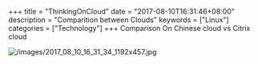 +++
title = "ThinkingOnCloud"
date = "2017-08-10T16:31:46+08:00"
description = "Comparition between Clouds"
keywords = ["Linux"]
categories = ["Technology"]
+++
Comparison On Chinese cloud vs Citrix cloud

![/images/2017_08_10_16_31_34_1192x457.jpg](/images/2017_08_10_16_31_34_1192x457.jpg)

